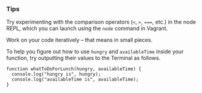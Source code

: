 ### Tips

Try experimenting with the comparison operators (`<`, `>`, `===`, etc.) in the node REPL, which you can launch using the `node` command in Vagrant.

Work on your code iteratively – that means in small pieces. 

To help you figure out how to use `hungry` and `availableTime` inside your function, try outputting their values to the Terminal as follows.

```javacript
function whatToDoForLunch(hungry, availableTime) {
  console.log("hungry is", hungry);
  console.log("availableTime is", availableTime);
}
 ```